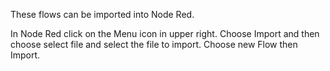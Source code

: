 These flows can be imported into Node Red.

In Node Red click on the Menu icon in upper right.
Choose Import and then choose select file and select the file to import. Choose new Flow then Import.

